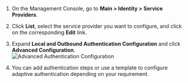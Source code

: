 1. On the Management Console, go to **Main > Identity > Service Providers**.
2. Click **List**, select the service provider you want to configure, and click on the corresponding **Edit** link.
3. Expand **Local and Outbound Authentication Configuration** and click
    **Advanced Configuration**.  
    ![Advanced Authentication Configuration](../../../../assets/img/fragments/advanced-authentication.png)

4. You can add authentication steps or use a template to configure
    adaptive authentication depending on your requirement.